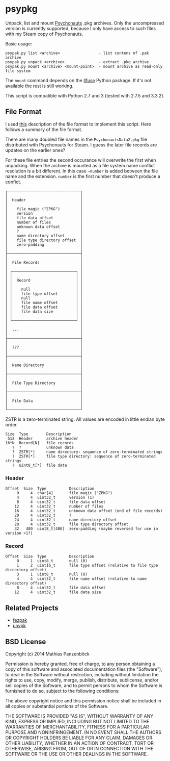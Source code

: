 psypkg
======

Unpack, list and mount [Psychonauts](http://www.psychonauts.com/) .pkg archives. Only
the uncompressed version is currently supported, because I only have access to such
files with my Steam copy of Psychonauts.

Basic usage:

	psypak.py list <archive>                 - list contens of .pak archive
	psypak.py unpack <archive>               - extract .pkg archive
	psypak.py mount <archive> <mount-point>  - mount archive as read-only file system

The `mount` command depends on the [llfuse](https://code.google.com/p/python-llfuse/)
Python package. If it's not available the rest is still working.

This script is compatible with Python 2.7 and 3 (tested with 2.7.5 and 3.3.2).

File Format
-----------

I used [this](http://quickandeasysoftware.net/readmes/PsychonautsExplorerHelp/index.html?pkgfileformat.htm)
description of the file format to implement this script. Here follows a summary of the
file format.

There are many doubled file names in the `PsychonautsData2.pkg` file distributed with
Psychonauts for Steam. I guess the later file records are updates on the earlier ones?

For these file entries the second occurance will overwrite the first when unpacking.
When the archive is mounted as a file system name conflict resolution is a bit different.
In this case `~number` is added between the file name and the extension. `number` is the
first number that doesn't produce a confict.

	┌────────────────────────────────┐
	│                                │
	│  Header                        │
	│                                │
	│    file magic ("ZPKG")         │
	│    version                     │
	│    file data offset            │
	│    number of files             │
	│    unknown data offset         │
	│    ?                           │
	│    name directory offset       │
	│    file type directory offset  │
	│    zero-padding                │
	│                                │
	├────────────────────────────────┤
	│                                │
	│  File Records                  │
	│                                │
	│ ┌────────────────────────────┐ │
	│ │                            │ │
	│ │  Record                    │ │
	│ │                            │ │
	│ │    null                    │ │
	│ │    file type offset        │ │
	│ │    null                    │ │
	│ │    file name offset        │ │
	│ │    file data offset        │ │
	│ │    file data size          │ │
	│ │                            │ │
	│ └────────────────────────────┘ │
	│                                │
	│  ...                           │
	│                                │
	├────────────────────────────────┤
	│                                │
	│  ???                           │
	│                                │
	├────────────────────────────────┤
	│                                │
	│  Name Directory                │
	│                                │
	├────────────────────────────────┤
	│                                │
	│  File Type Directory           │
	│                                │
	├────────────────────────────────┤
	│                                │
	│  File Data                     │
	│                                │
	└────────────────────────────────┘

ZSTR is a zero-terminated string. All values are encoded in little endian byte order.

	Size  Type        Description
	 512  Header      archive header
	16*N  Record[N]   file records
       ?  ?           unknown data
	   ?  ZSTR[*]     name directory: sequence of zero-terminated strings
	   ?  ZSTR[*]     file type directory: sequence of zero-terminated strings
	   ?  uint8_t[*]  file data

### Header

	Offset  Size  Type          Description
	     0     4  char[4]       file magic ("ZPKG")
	     4     4  uint32_t      version (1)
	     8     4  uint32_t      file data offset
	    12     4  uint32_t      number of files
	    16     4  uint32_t      unknown data offset (end of file records)
        20     4  uint32_t      ?
	    24     4  uint32_t      name directory offset
	    28     4  uint32_t      file type directory offset
	    32   480  uint8_t[480]  zero-padding (maybe reversed for use in version >1?)

### Record

	Offset  Size  Type          Description
	     0     1  uint8_t       null (0)
	     1     2  uint16_t      file type offset (relative to file type direectory offset)
	     3     1  uint8_t       null (0)
	     4     4  uint32_t      file name offset (relative to name direectory offset)
	     8     4  uint32_t      file data offset
	    12     4  uint32_t      file data size

Related Projects
----------------

 * [fezpak](https://github.com/panzi/fezpak)
 * [unvpk](https://bitbucket.org/panzi/unvpk)


BSD License
-----------
Copyright (c) 2014 Mathias Panzenböck

Permission is hereby granted, free of charge, to any person obtaining a copy
of this software and associated documentation files (the "Software"), to deal
in the Software without restriction, including without limitation the rights
to use, copy, modify, merge, publish, distribute, sublicense, and/or sell
copies of the Software, and to permit persons to whom the Software is
furnished to do so, subject to the following conditions:

The above copyright notice and this permission notice shall be included in
all copies or substantial portions of the Software.

THE SOFTWARE IS PROVIDED "AS IS", WITHOUT WARRANTY OF ANY KIND, EXPRESS OR
IMPLIED, INCLUDING BUT NOT LIMITED TO THE WARRANTIES OF MERCHANTABILITY,
FITNESS FOR A PARTICULAR PURPOSE AND NONINFRINGEMENT. IN NO EVENT SHALL THE
AUTHORS OR COPYRIGHT HOLDERS BE LIABLE FOR ANY CLAIM, DAMAGES OR OTHER
LIABILITY, WHETHER IN AN ACTION OF CONTRACT, TORT OR OTHERWISE, ARISING FROM,
OUT OF OR IN CONNECTION WITH THE SOFTWARE OR THE USE OR OTHER DEALINGS IN
THE SOFTWARE.
